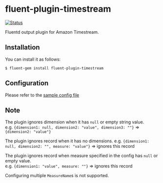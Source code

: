 # fluent-plugin-timestream

[![Status](https://circleci.com/gh/StudistCorporation/fluent-plugin-timestream.svg?style=shield)](https://circleci.com/gh/StudistCorporation/fluent-plugin-timestream)

Fluentd output plugin for Amazon Timestream.

## Installation

You can install it as follows:

    $ fluent-gem install fluent-plugin-timestream

## Configuration

Please refer to the [sample config file](https://github.com/StudistCorporation/fluent-plugin-timestream/blob/main/fluent.conf.sample)

## Note

The plugin ignores dimension when it has `null` or empty string value.  
e.g. `{dimension1: null, dimension2: "value", dimension3: ""}` => `{dimension2: "value"}`

The plugin ignores record when it has no dimensions.
e.g. `{dimension1: null, dimension2: "", measure: "value"}` => ignores this record

The plugin ignores record when measure specified in the config has `null` or empty value.  
e.g. `{dimension1: "value", measure: ""}` => ignores this record

Configuring multiple `MeasureName`s is not supported.
